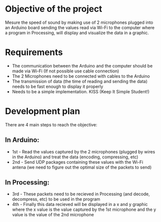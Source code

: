 # Objective of the project
Mesure the speed of sound by making use of 2 microphones plugged into an Arduino board sending the values read via Wi-Fi to the computer where a program in Processing, will display and visualize the data in a graphic.

# Requirements
- The communication between the Arduino and the computer should be made via Wi-Fi (If not possible use cable connection)
- The 2 Microphones need to be connected with cables to the Arduino
- The transmission of data (the time of reading and sending the data) needs to be fast enough to display it properly 
- Needs to be a simple implementation. KISS (Keep It Simple Student!)

# Development plan
There are 4 main steps to reach the objective:
## In Arduino:
- 1st - Read the values captured by the 2 microphones (plugged by wires in the Arduino) and treat the data (encoding, compressing, etc)
- 2nd - Send UDP packages containing these values with the Wi-Fi antena (we need to figure out the optimal size of the packets to send)
## In Processing:
- 3rd - These packets need to be recieved in Processing (and decode, decompress, etc) to be used in the program
- 4th - Finally this data recieved will be displayed in a x and y graphic where the x value is the value captured by the 1st microphone and the y value is the value of the 2nd microphone
